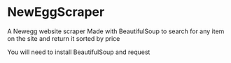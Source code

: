 # NewEggScraper
A Newegg website scraper Made with BeautifulSoup to search 
for any item on the site and return it sorted by price

You will need to install BeautifulSoup and request
